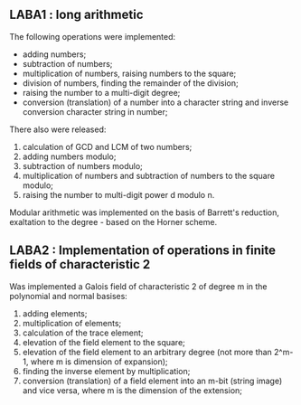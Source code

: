 ## LABA1 : long arithmetic

The following operations were implemented:

- adding numbers;
- subtraction of numbers;
- multiplication of numbers, raising numbers to the square;
- division of numbers, finding the remainder of the division;
- raising the number to a multi-digit degree;
- conversion (translation) of a number into a character string and inverse conversion character string in number;

There also were released: 
1. calculation of GCD and LCM of two numbers;
2. adding numbers modulo;
3. subtraction of numbers modulo;
4. multiplication of numbers and subtraction of numbers to the square modulo;
5. raising the number to multi-digit power d modulo n.

Modular arithmetic was implemented on the basis of Barrett's reduction, exaltation to the degree - based on the Horner scheme.

## LABA2 : Implementation of operations in finite fields of characteristic 2

Was implemented a Galois field of characteristic 2 of degree m in the polynomial and normal basises:
1. adding elements;
2. multiplication of elements;
3. calculation of the trace element;
4. elevation of the field element to the square;
5. elevation of the field element to an arbitrary degree (not more than 2^m-1, where m is dimension of expansion);
6. finding the inverse element by multiplication;
7. conversion (translation) of a field element into an m-bit (string image) and vice versa, where m is the dimension of the extension;
